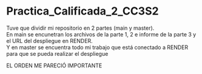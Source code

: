# Practica_Calificada_2_CC3S2
Tuve que dividir mi repositorio en 2 partes (main y master).  
En main se encunetran los archivos de la parte 1, 2 e informe de la parte 3 y el URL del despliegue en RENDER.  
Y en master se encuentra todo mi trabajo que está conectado a RENDER para que se pueda realizar el despliegue 

EL ORDEN ME PARECIÓ IMPORTANTE
